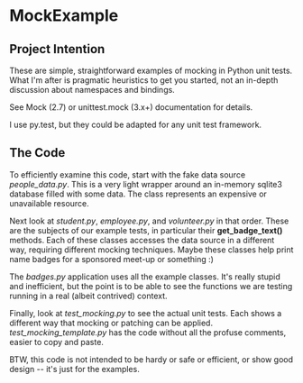 # MockExample

## Project Intention
These are simple, straightforward examples of mocking in Python unit
tests. What I'm after is pragmatic heuristics to get you started, not an
in-depth discussion about namespaces and bindings.

See Mock (2.7) or unittest.mock (3.x+) documentation for details.

I use py.test, but they could be adapted for any unit test framework.

## The Code

To efficiently examine this code, start with the fake data source
_people_data.py_. This is a very light wrapper around an in-memory
sqlite3 database filled with some data. The class represents an
expensive or unavailable resource.

Next look at _student.py_, _employee.py_, and _volunteer.py_ in that
order. These are the subjects of our example tests, in particular their
**get_badge_text()** methods. Each of these classes accesses the data
source in a different way, requiring different mocking techniques.
Maybe these classes help print name badges for a sponsored meet-up or
something :)

The _badges.py_ application uses all the example classes. It's really
stupid and inefficient, but the point is to be able to see the functions
we are testing running in a real (albeit contrived) context.

Finally, look at _test_mocking.py_ to see the actual unit tests.
Each shows a different way that mocking or patching can be applied.
_test_mocking_template.py_ has the code without all the profuse
comments, easier to copy and paste.

BTW, this code is not intended to be hardy or safe or efficient, or show
good design -- it's just for the examples.

